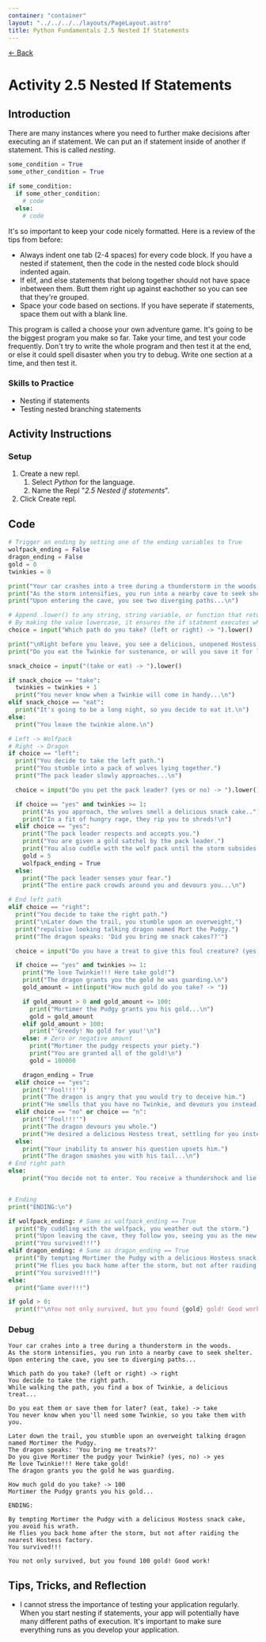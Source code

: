 ```yaml
---
container: "container"
layout: "../../../../layouts/PageLayout.astro"
title: Python Fundamentals 2.5 Nested If Statements
---
```


[← Back](/courses/python-fundamentals/)

# Activity 2.5 Nested If Statements

## Introduction

There are many instances where you need to further make decisions after executing an if statement. We can put an if statement inside of another if statement. This is called _nesting_.

```python
some_condition = True
some_other_condition = True

if some_condition:
  if some_other_condition:
    # code
  else:
    # code
```

It's so important to keep your code nicely formatted. Here is a review of the tips from before:

- Always indent one tab (2-4 spaces) for every code block. If you have a nested if statement, then the code in the nested code block should indented again.
- If elif, and else statements that belong together should not have space inbetween them. Butt them right up against eachother so you can see that they're grouped.
- Space your code based on sections. If you have seperate if statements, space them out with a blank line.

This program is called a choose your own adventure game. It's going to be the biggest program you make so far. Take your time, and test your code frequently. Don't try to write the whole program and then test it at the end, or else it could spell disaster when you try to debug. Write one section at a time, and then test it.

### Skills to Practice

- Nesting if statements
- Testing nested branching statements

## Activity Instructions

### Setup

1. Create a new repl.
   1. Select _Python_ for the language.
   2. Name the Repl "_2.5 Nested if statements_".
2. Click Create repl.

## Code

```python
# Trigger an ending by setting one of the ending variables to True
wolfpack_ending = False
dragon_ending = False
gold = 0
twinkies = 0

print("Your car crashes into a tree during a thunderstorm in the woods.")
print("As the storm intensifies, you run into a nearby cave to seek shelter.")
print("Upon entering the cave, you see two diverging paths...\n")

# Append .lower() to any string, string variable, or function that returns a string.
# By making the value lowercase, it ensures the if statment executes whether they type "Left" or "left".
choice = input("Which path do you take? (left or right) -> ").lower()

print("\nRight before you leave, you see a delicious, unopened Hostess Twinkie.")
print("Do you eat the Twinkie for sustenance, or will you save it for later?")

snack_choice = input("(take or eat) -> ").lower()

if snack_choice == "take":
  twinkies = twinkies + 1
  print("You never know when a Twinkie will come in handy...\n")
elif snack_choice == "eat":
  print("It's going to be a long night, so you decide to eat it.\n")
else:
  print("You leave the twinkie alone.\n")

# Left -> Wolfpack
# Right -> Dragon
if choice == "left":
  print("You decide to take the left path.")
  print("You stumble into a pack of wolves lying together.")
  print("The pack leader slowly approaches...\n")

  choice = input("Do you pet the pack leader? (yes or no) -> ").lower()

  if choice == "yes" and twinkies >= 1:
    print("As you approach, the wolves smell a delicious snack cake..")
    print("In a fit of hungry rage, they rip you to shreds!\n")
  elif choice == "yes":
    print("The pack leader respects and accepts you.")
    print("You are given a gold satchel by the pack leader.")
    print("You also cuddle with the wolf pack until the storm subsides...\n")
    gold = 5
    wolfpack_ending = True
  else:
    print("The pack leader senses your fear.")
    print("The entire pack crowds around you and devours you...\n")

# End left path
elif choice == "right":
  print("You decide to take the right path.")
  print("\nLater down the trail, you stumble upon an overweight,")
  print("repulsive looking talking dragon named Mort the Pudgy.")
  print("The dragon speaks: 'Did you bring me snack cakes??'")

  choice = input("Do you have a treat to give this foul creature? (yes, no) -> ")

  if choice == "yes" and twinkies >= 1:
    print("Me love Twinkie!!! Here take gold!")
    print("The dragon grants you the gold he was guarding.\n")
    gold_amount = int(input("How much gold do you take? -> "))

    if gold_amount > 0 and gold_amount <= 100:
      print("Mortimer the Pudgy grants you his gold...\n")
      gold = gold_amount
    elif gold_amount > 100:
      print("'Greedy! No gold for you!'\n")
    else: # Zero or negative amount
      print("Mortimer the pudgy respects your piety.")
      print("You are granted all of the gold!\n")
      gold = 100000

    dragon_ending = True
  elif choice == "yes":
    print("'Fool!!!'")
    print("The dragon is angry that you would try to deceive him.")
    print("He smells that you have no Twinkie, and devours you instead...")
  elif choice == "no" or choice == "n":
    print("'Fool!!!'")
    print("The dragon devours you whole.")
    print("He desired a delicious Hostess treat, settling for you instead...\n")
  else:
    print("Your inability to answer his question upsets him.")
    print("The dragon smashes you with his tail...\n")
# End right path
else:
    print("You decide not to enter. You receive a thundershock and lie in the storm...\n")


# Ending
print("ENDING:\n")

if wolfpack_ending: # Same as wolfpack_ending == True
  print("By cuddling with the wolfpack, you weather out the storm.")
  print("Upon leaving the cave, they follow you, seeing you as the new pack leader.")
  print("You survived!!!")
elif dragon_ending: # Same as dragon_ending == True
  print("By tempting Mortimer the Pudgy with a delicious Hostess snack cake, you avoid his wrath.")
  print("He flies you back home after the storm, but not after raiding the nearest Hostess factory.")
  print("You survived!!!")
else:
  print("Game over!!!")

if gold > 0:
  print(f"\nYou not only survived, but you found {gold} gold! Good work!")
```

### Debug

```
Your car crahes into a tree during a thunderstorm in the woods.
As the storm intensifies, you run into a nearby cave to seek shelter.
Upon entering the cave, you see to diverging paths...

Which path do you take? (left or right) -> right
You decide to take the right path.
While walking the path, you find a box of Twinkie, a delicious treat...

Do you eat them or save them for later? (eat, take) -> take
You never know when you'll need some Twinkie, so you take them with you.

Later down the trail, you stumble upon an overweight talking dragon named Mortimer the Pudgy.
The dragon speaks: 'You bring me treats??'
Do you give Mortimer the pudgy your Twinkie? (yes, no) -> yes
Me love Twinkie!!! Here take gold!
The dragon grants you the gold he was guarding.

How much gold do you take? -> 100
Mortimer the Pudgy grants you his gold...

ENDING:

By tempting Mortimer the Pudgy with a delicious Hostess snack cake, you avoid his wrath.
He flies you back home after the storm, but not after raiding the nearest Hostess factory.
You survived!!!

You not only survived, but you found 100 gold! Good work!
```

## Tips, Tricks, and Reflection

- I cannot stress the importance of testing your application regularly. When you start nesting if statements, your app will potentially have many different paths of execution. It's important to make sure everything runs as you develop your application.
